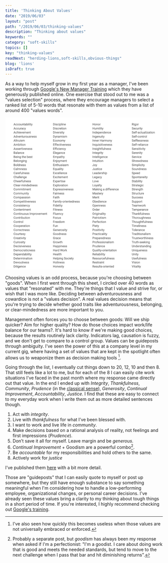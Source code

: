 ```yaml
---
title: 'Thinking About Values'
date: "2019/06/03"
layout: "post"
path: "/2019/06/03/thinking-values"
description: "Thinking about values"
keywords: ""
category: "soft-skills"
topics: []
key: "thinking-values"
readNext: "herding-lions,soft-skills,obvious-things"
blog: 'lions'
isDraft: true
---
```


As a way to help myself grow in my first year as a manager, I've been working through [Google's New Manager Training](https://rework.withgoogle.com/guides/managers-develop-and-support-managers/steps/review-googles-new-manager-training/) which they have generously published online.  One exercise that stood out to me was a "values selection" process, where they encourage managers to select a ranked list of 5-10 words that resonate with them as values from a list of around 400 "values words".

![A list of 400 values words like accountability, accuracy, achievement, altruism and more](values-list.png)

Choosing values is an odd process, because you're choosing between "goods".  When I first went through this sheet, I circled over 40 words as values that "resonated" with me.  They're things that I value and strive for, or wish that I was more like.  Deciding between adventurousness and cowardice is not a "values decision". A real values decision means that you're trying to decide whether good traits like adventurousness, belonging, or clear-mindedness are more important to you.

Management often forces you to choose between goods: Will we ship quicker? Aim for higher quality? How do those choices impact work/life balance for our teams?. It's hard to know if we're making good choices, because the results routinely lack clarity.  Indicators lag, causation is fuzzy, and we don't get to compare to a control group.  Values can be guideposts through ambiguity.  I've seen the power of this at a company level in my current gig, where having a set of values that are kept in the spotlight often allows us to weaponize them as decision making tools [^1].

Going through the list, I eventually cut things down to 20, 12, 10 and then 8.  That still feels like a lot to me, but for each of the 8 I can easily cite work situations I've faced in the past month where my response came directly out that value.  In the end I ended up with *Integrity*, *Thankfulness*, *Community*, *Prudence* (in the [classical sense](https://en.wikipedia.org/wiki/Prudence)), *Generosity*, *Continual Improvement*, *Accountability*, *Justice*.  I find that these are easy to connect to my everyday work when I write them out as more detailed sentences though.

1. Act with *integrity*.
2. Live with *thankfulness* for what I’ve been blessed with.
3. I want to work and live life in *community*.
4. Make decisions based on a rational analysis of reality, not feelings and first impressions (*Prudence*).
5. Don’t save it all for myself. Leave margin and be *generous*.
6. *Continual Improvement* + Goodism are a powerful combo[^2].
7. Be *accountable* for my responsibilities and hold others to the same.
8. Actively work for *justice*

I've published them [here](/my-values) with a bit more detail.

Those are "guideposts" that I can easily quote to myself or post up somewhere, but they still have enough substance to say something meaningful when I'm considering how to handle a low-performing employee, organizational changes, or personal career decisions. I've already seen these values bring a clarity to my thinking about tough things in a short period of time.  If you're interested, I highly recommend checking out [Google's training](https://rework.withgoogle.com/guides/managers-develop-and-support-managers/steps/review-googles-new-manager-training/).


[^1]: I've also seen how quickly this becomes useless when those values are not universally embraced or enforced.
[^2]: Probably a separate post, but *goodism* has always been my response when asked if I'm a perfectionist: "I'm a goodist.  I care about doing work that is good and meets the needed standards, but tend to move to the next challenge when I pass that bar and hit diminishing returns".
